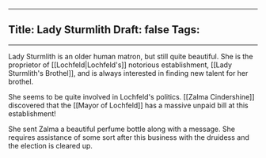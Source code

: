 
---
Title: Lady Sturmlith
Draft: false
Tags:
  - 
---

Lady Sturmlith is an older human matron, but still quite beautiful. She is the proprietor of [[Lochfeld|Lochfeld's]] notorious establishment, [[Lady Sturmlith's Brothel]], and is always interested in finding new talent for her brothel.  

She seems to be quite involved in Lochfeld's politics. [[Zalma Cindershine]] discovered that the [[Mayor of Lochfeld]] has a massive unpaid bill at this establishment!

She sent Zalma a beautiful perfume bottle along with a message. She requires assistance  of some sort after this business with the druidess and the election is cleared up. 

